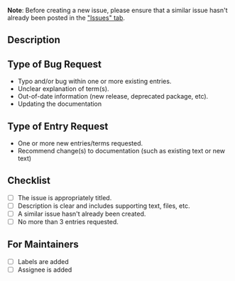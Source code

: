 **Note**: Before creating a new issue, please ensure that a similar issue hasn't already been posted in the ["Issues" tab](https://github.com/Codecademy/docs/issues).

<!-- 
When choosing a "Title" for this issue, it should be as descriptive as possible while still being brief. Below are a few examples of different issue titles for different contexts.

- [Bug] Path separator is different for Mac and Windows
- [Entry] What is Cloud Computing?
- [Entry] Swift: Tuples
- [Entry] JavaScript: Hoisting
-->

## Description

<!--- 
Please write a summary of the issue, including information such as:

- Which topic and/or file is raising concerns?
- For entry request, send a link to the GitHub folder where the entry should live.

Please also include relevant motivation and context:
-->



## Type of Bug Request

<!-- Delete or cross off bullet points that are irrelevant to this Issue: -->

- Typo and/or bug within one or more existing entries.
- Unclear explanation of term(s).
- Out-of-date information (new release, deprecated package, etc).
- Updating the documentation

## Type of Entry Request

<!-- Delete or cross off bullet points that are irrelevant to this Issue: -->

- One or more new entries/terms requested.
- Recommend change(s) to documentation (such as existing text or new text)

## Checklist

<!-- Please check the boxes that are relevant to this Issue: -->

- [ ] The issue is appropriately titled.
- [ ] Description is clear and includes supporting text, files, etc.
- [ ] A similar issue hasn't already been created.
- [ ] No more than 3 entries requested.

## For Maintainers

- [ ] Labels are added
- [ ] Assignee is added
